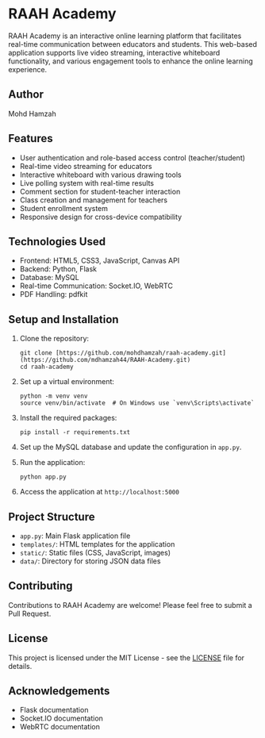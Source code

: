 # RAAH Academy

RAAH Academy is an interactive online learning platform that facilitates real-time communication between educators and students. This web-based application supports live video streaming, interactive whiteboard functionality, and various engagement tools to enhance the online learning experience.

## Author

Mohd Hamzah

## Features

- User authentication and role-based access control (teacher/student)
- Real-time video streaming for educators
- Interactive whiteboard with various drawing tools
- Live polling system with real-time results
- Comment section for student-teacher interaction
- Class creation and management for teachers
- Student enrollment system
- Responsive design for cross-device compatibility

## Technologies Used

- Frontend: HTML5, CSS3, JavaScript, Canvas API
- Backend: Python, Flask
- Database: MySQL
- Real-time Communication: Socket.IO, WebRTC
- PDF Handling: pdfkit

## Setup and Installation

1. Clone the repository:
   ```
   git clone [https://github.com/mohdhamzah/raah-academy.git](https://github.com/mdhamzah44/RAAH-Academy.git)
   cd raah-academy
   ```

2. Set up a virtual environment:
   ```
   python -m venv venv
   source venv/bin/activate  # On Windows use `venv\Scripts\activate`
   ```

3. Install the required packages:
   ```
   pip install -r requirements.txt
   ```

4. Set up the MySQL database and update the configuration in `app.py`.

5. Run the application:
   ```
   python app.py
   ```

6. Access the application at `http://localhost:5000`

## Project Structure

- `app.py`: Main Flask application file
- `templates/`: HTML templates for the application
- `static/`: Static files (CSS, JavaScript, images)
- `data/`: Directory for storing JSON data files

## Contributing

Contributions to RAAH Academy are welcome! Please feel free to submit a Pull Request.

## License

This project is licensed under the MIT License - see the [LICENSE](LICENSE) file for details.

## Acknowledgements

- Flask documentation
- Socket.IO documentation
- WebRTC documentation

